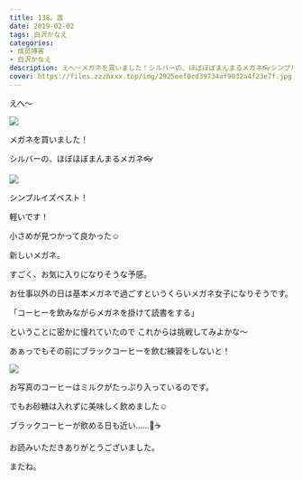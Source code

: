 ```yaml
---
title: 138。渡
date: 2019-02-02
tags: 白沢かなえ
categories: 
- 成员博客
- 白沢かなえ
description: えへ〜メガネを買いました！シルバーの、ほぼほぼまんまるメガネ👓シンプルイズベスト！軽いです！小さめが見つかって良かった☺...
cover: https://files.zzzhxxx.top/img/2925eef0cd39734af9032a4f23e7f.jpg 
---
```










えへ〜



![](https://files.zzzhxxx.top/img/2925eef0cd39734af9032a4f23e7f.jpg)






メガネを買いました！






シルバーの、ほぼほぼまんまるメガネ👓



![](https://files.zzzhxxx.top/img/2925eef0cd39734af9032a4f23e7f-01.jpg)






シンプルイズベスト！




軽いです！



小さめが見つかって良かった☺️
















新しいメガネ。


すごく、お気に入りになりそうな予感。










お仕事以外の日は基本メガネで過ごすというくらいメガネ女子になりそうです。
















「コーヒーを飲みながらメガネを掛けて読書をする」



ということに密かに憧れていたので
これからは挑戦してみよかな〜




あぁっでもその前にブラックコーヒーを飲む練習をしないと！




![](https://files.zzzhxxx.top/img/2925eef0cd39734af9032a4f23e7f-02.jpg)




お写真のコーヒーはミルクがたっぷり入っているのです。



でもお砂糖は入れずに美味しく飲めました☺️












ブラックコーヒーが飲める日も近い……🧸☕️












お読みいただきありがとうございました。


またね。



